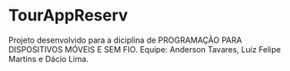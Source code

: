 # TourAppReserv

Projeto desenvolvido para a diciplina de PROGRAMAÇÃO PARA DISPOSITIVOS MÓVEIS E SEM FIO.
Equipe: Anderson Tavares, Luiz Felipe Martins e Dácio Lima.
